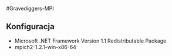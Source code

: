 #Gravediggers-MPI

## Konfiguracja

- Microsoft .NET Framework Version 1.1 Redistributable Package
- mpich2-1.2.1-win-x86-64
